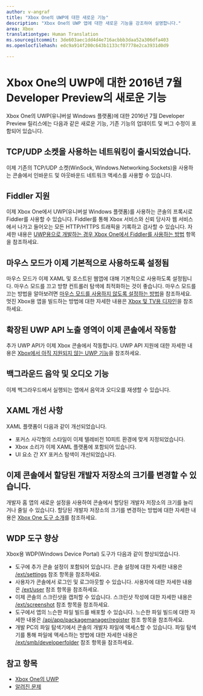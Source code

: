 ```yaml
---
author: v-angraf
title: "Xbox One의 UWP에 대한 새로운 기능"
description: "Xbox One의 UWP 앱에 대한 새로운 기능을 강조하여 설명합니다."
area: Xbox
translationtype: Human Translation
ms.sourcegitcommit: 3de603aec1dd4d4e716acbbb3daa52a306dfa403
ms.openlocfilehash: edc9a914f200c643b1133cf07778e2ca3931d0d9

---
```


# Xbox One의 UWP에 대한 2016년 7월 Developer Preview의 새로운 기능

Xbox One의 UWP(유니버설 Windows 플랫폼)에 대한 2016년 7월 Developer Preview 릴리스에는 다음과 같은 새로운 기능, 기존 기능의 업데이트 및 버그 수정이 포함되어 있습니다.

## TCP/UDP 소켓을 사용하는 네트워킹이 출시되었습니다.  
이제 기존의 TCP/UDP 소켓(WinSock, Windows.Networking.Sockets)을 사용하는 콘솔에서 인바운드 및 아웃바운드 네트워크 액세스를 사용할 수 있습니다.

## Fiddler 지원
이제 Xbox One에서 UWP(유니버설 Windows 플랫폼)를 사용하는 콘솔의 프록시로 Fiddler를 사용할 수 있습니다. Fiddler를 통해 Xbox 서비스와 신뢰 당사자 웹 서비스에서 나가고 들어오는 모든 HTTP/HTTPS 트래픽을 기록하고 검사할 수 있습니다. 자세한 내용은 [UWP용으로 개발하는 경우 Xbox One에서 Fiddler를 사용하는 방법](uwp-fiddler.md) 항목을 참조하세요.

## 마우스 모드가 이제 기본적으로 사용하도록 설정됨
마우스 모드가 이제 XAML 및 호스트된 웹앱에 대해 기본적으로 사용하도록 설정됩니다.
마우스 모드를 끄고 방향 컨트롤러 탐색에 최적화하는 것이 좋습니다.
마우스 모드를 끄는 방법을 알아보려면 [마우스 모드를 사용하지 않도록 설정하는 방법](how-to-disable-mouse-mode.md)을 참조하세요.
멋진 Xbox용 앱을 빌드하는 방법에 대한 자세한 내용은 [Xbox 및 TV용 디자인](https://msdn.microsoft.com/windows/uwp/input-and-devices/designing-for-tv?f=255&MSPPError=-2147217396#mouse-mode)을 참조하세요.

## 확장된 UWP API 노출 영역이 이제 콘솔에서 작동함
추가 UWP API가 이제 Xbox 콘솔에서 작동합니다. UWP API 지원에 대한 자세한 내용은 [Xbox에서 아직 지원되지 않는 UWP 기능](http://go.microsoft.com/fwlink/?LinkID=760755)을 참조하세요. 

## 백그라운드 음악 및 오디오 기능
이제 백그라우드에서 실행되는 앱에서 음악과 오디오를 재생할 수 있습니다.

## XAML 개선 사항
XAML 플랫폼이 다음과 같이 개선되었습니다.
-   포커스 사각형의 스타일이 이제 텔레비전 10피트 환경에 맞게 지정되었습니다.
-   Xbox 소리가 이제 XAML 플랫폼에 포함되어 있습니다.
-   UI 요소 간 XY 포커스 탐색이 개선되었습니다. 

## 이제 콘솔에서 할당된 개발자 저장소의 크기를 변경할 수 있습니다.
개발자 홈 앱의 새로운 설정을 사용하여 콘솔에서 할당된 개발자 저장소의 크기를 늘리거나 줄일 수 있습니다. 할당된 개발자 저장소의 크기를 변경하는 방법에 대한 자세한 내용은 [Xbox One 도구 소개](introduction-to-xbox-tools.md)를 참조하세요.

## WDP 도구 향상
Xbox용 WDP(Windows Device Portal) 도구가 다음과 같이 향상되었습니다.
 - 도구에 추가 콘솔 설정이 포함되어 있습니다. 콘솔 설정에 대한 자세한 내용은 [/ext/settings](wdp-xboxsettings-api.md) 참조 항목을 참조하세요. 
 - 사용자가 콘솔에서 로그인 및 로그아웃할 수 있습니다. 사용자에 대한 자세한 내용은 [/ext/user](wdp-user-management.md) 참조 항목을 참조하세요.
 - 이제 콘솔의 스크린샷을 캡처할 수 있습니다. 스크린샷 작성에 대한 자세한 내용은 [/ext/screenshot](wdp-media-capture-api.md) 참조 항목을 참조하세요.
 - 도구에서 앱의 느슨한 파일 빌드를 배포할 수 있습니다. 느슨한 파일 빌드에 대한 자세한 내용은 [/api/app/packagemanager/register](wdp-loose-folder-register-api.md) 참조 항목을 참조하세요.
 - 개발 PC의 파일 탐색기에서 콘솔의 개발자 파일에 액세스할 수 있습니다. 파일 탐색기를 통해 파일에 액세스하는 방법에 대한 자세한 내용은 [/ext/smb/developerfolder](wdp-smb-api.md) 참조 항목을 참조하세요.

## 참고 항목
- [Xbox One의 UWP](index.md)
- [알려진 문제](known-issues.md)



<!--HONumber=Jul16_HO2-->


